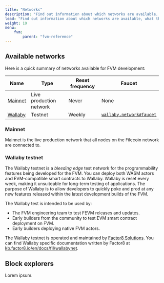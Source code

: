 ```yaml
---
title: "Networks"
description: "Find out information about which networks are available, what their scheduled uptime is, and how you can connect to each network."
lead: "Find out information about which networks are available, what their scheduled uptime is, and how you can connect to each network."
weight: 10
menu:
    fvm:
        parent: "fvm-reference"
---
```


## Available networks

Here is a quick summary of networks available for FVM development:

| Name | Type | Reset frequency | Faucet |
| ---- | ---- | --------------- | ------ |
| [Mainnet](#mainnet) | Live production network | Never | None |
| [Wallaby](#wallaby-testnet) | Testnet | Weekly | [`wallaby.network#faucet`](https://wallaby.network/#faucet)

### Mainnet

Mainnet is the live production network that all nodes on the Filecoin network are connected to.

### Wallaby testnet

The Wallaby testnet is a _bleeding edge_ test network for the programmability features being developed for the FVM. You can deploy both WASM actors and EVM-compatible smart contracts to Wallaby. Wallaby is reset every week, making it unsuiteable for long-term testing of applications. The purpose of Wallaby is to allow developers to quickly poke and prod at any new features released within the latest development builds of the FVM.

The Wallaby test is intended to be used by:

- The FVM engineering team to test FEVM releases and updates.
- Early builders from the community to test EVM smart contract deployment on FVM.
- Early builders deploying native FVM actors.

The Wallaby testnet is operated and maintained by [Factor8 Solutions](https://github.com/Factor8Solutions). You can find Wallaby specific documentation written by Factor8 at [kb.factor8.io/en/docs/fil/wallabynet](https://kb.factor8.io/en/docs/fil/wallabynet).

## Block explorers

Lorem ipsum.
